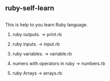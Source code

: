 ## ruby-self-learn 

<img href="https://commons.wikimedia.org/wiki/File:Ruby_logo.svg">

This is help to you learn Ruby language.

1) ruby outputs.
     -> print.rb

2) ruby inputs.
    -> input.rb

3) ruby variables.
    -> variable.rb
    
4) numers with operators in ruby
    -> numbers.rb

5) ruby Arrays
    -> arrays.rb
